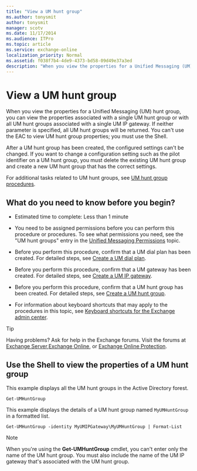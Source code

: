 ```yaml
---
title: "View a UM hunt group"
ms.author: tonysmit
author: tonysmit
manager: scotv
ms.date: 11/17/2014
ms.audience: ITPro
ms.topic: article
ms.service: exchange-online
localization_priority: Normal
ms.assetid: f038f7b4-4de9-4373-bd58-09d49e37a3ed
description: "When you view the properties for a Unified Messaging (UM) hunt group, you can view the properties associated with a single UM hunt group or with all UM hunt groups associated with a single UM IP gateway. If neither parameter is specified, all UM hunt groups will be returned. You can't use the EAC to view UM hunt group properties; you must use the Shell."
---
```


# View a UM hunt group

When you view the properties for a Unified Messaging (UM) hunt group, you can view the properties associated with a single UM hunt group or with all UM hunt groups associated with a single UM IP gateway. If neither parameter is specified, all UM hunt groups will be returned. You can't use the EAC to view UM hunt group properties; you must use the Shell.
  
After a UM hunt group has been created, the configured settings can't be changed. If you want to change a configuration setting such as the pilot identifier on a UM hunt group, you must delete the existing UM hunt group and create a new UM hunt group that has the correct settings. 
  
For additional tasks related to UM hunt groups, see [UM hunt group procedures](um-hunt-group-procedures.md).
  
## What do you need to know before you begin?

- Estimated time to complete: Less than 1 minute
    
- You need to be assigned permissions before you can perform this procedure or procedures. To see what permissions you need, see the "UM hunt groups" entry in the [Unified Messaging Permissions](https://technet.microsoft.com/library/d326c3bc-8f33-434a-bf02-a83cc26a5498.aspx) topic. 
    
- Before you perform this procedure, confirm that a UM dial plan has been created. For detailed steps, see [Create a UM dial plan](create-um-dial-plan.md).
    
- Before you perform this procedure, confirm that a UM gateway has been created. For detailed steps, see [Create a UM IP gateway](create-um-ip-gateway.md).
    
- Before you perform this procedure, confirm that a UM hunt group has been created. For detailed steps, see [Create a UM hunt group](create-um-hunt-group.md).
    
- For information about keyboard shortcuts that may apply to the procedures in this topic, see [Keyboard shortcuts for the Exchange admin center](../../accessibility/keyboard-shortcuts-in-admin-center.md).
    
> [!TIP]
> Having problems? Ask for help in the Exchange forums. Visit the forums at [Exchange Server](https://go.microsoft.com/fwlink/p/?linkId=60612),[Exchange Online](https://go.microsoft.com/fwlink/p/?linkId=267542), or [Exchange Online Protection](https://go.microsoft.com/fwlink/p/?linkId=285351). 
  
## Use the Shell to view the properties of a UM hunt group

This example displays all the UM hunt groups in the Active Directory forest.
  
```
Get-UMHuntGroup
```

This example displays the details of a UM hunt group named  `MyUMHuntGroup` in a formatted list. 
  
```
Get-UMHuntGroup -identity MyUMIPGateway\MyUMHuntGroup | Format-List
```

> [!NOTE]
> When you're using the **Get-UMHuntGroup** cmdlet, you can't enter only the name of the UM hunt group. You must also include the name of the UM IP gateway that's associated with the UM hunt group. 
  

